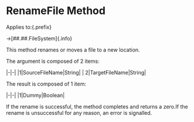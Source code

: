 # RenameFile Method

Applies to:{.prefix}

→[##.##.FileSystem]{.info}

This method renames or moves a file to a new location.

The argument is composed of 2 items:

|-|-|
|1|SourceFileName|String|
| 2|TargetFileName|String|

The result is composed of 1 item:

|-|-|
|1|Dummy|Boolean|

If the rename is successful, the method completes and returns a zero.If the rename is unsuccessful
for any reason, an error is signalled.

